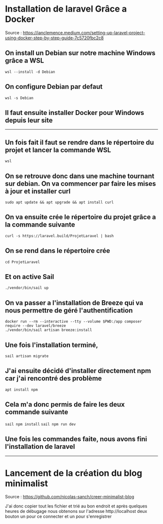 # Installation de laravel Grâce a Docker
Source : https://ianclemence.medium.com/setting-up-laravel-project-using-docker-step-by-step-guide-7c5720fbc2c8

## On install un Debian sur notre machine Windows grâce a WSL
```wsl --install -d Debian```
## On configure Debian par defaut
```wsl -s Debian```
## Il faut ensuite installer Docker pour Windows depuis leur site
---
## Un fois fait il faut se rendre dans le répertoire du projet et lancer la commande WSL
```wsl```
## On se retrouve donc dans une machine tournant sur debian. On va commencer par faire les mises à jour et installer curl
```sudo apt update && apt upgrade && apt install curl```
## On va ensuite crée le répertoire du projet grâce a la commande suivante
```curl -s https://laravel.build/ProjetLaravel | bash```
## On se rend dans le répertoire crée 
```cd ProjetLaravel```
## Et on active Sail
```./vendor/bin/sail up```
## On va passer a l'installation de Breeze qui va nous permettre de géré l'authentification
```
docker run --rm --interactive --tty --volume $PWD:/app composer require --dev laravel/breeze
./vendor/bin/sail artisan breeze:install
```
## Une fois l'installation terminé, 
```sail artisan migrate```
## J'ai ensuite décidé d'installer directement npm car j'ai rencontré des problème
```apt install npm```
## Cela m'a donc permis de faire les deux commande suivante
```sail npm install```
```sail npm run dev```
## Une fois les commandes faite, nous avons fini l'installation de laravel
---
# Lancement de la création du blog minimalist
Source : https://github.com/nicolas-sanch/creer-minimalist-blog

J'ai donc copier tout les fichier et trié au bon endroit et après quelques heures de débugage nous obtenons sur l'adresse http://localhost deux bouton un pour ce connecter et un pour s'enregistrer
